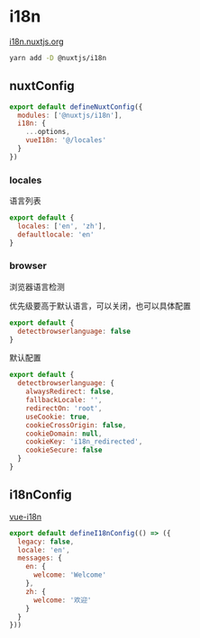 # i18n

[i18n.nuxtjs.org](https://i18n.nuxtjs.org/)

```sh
yarn add -D @nuxtjs/i18n
```

## nuxtConfig

```js
export default defineNuxtConfig({
  modules: ['@nuxtjs/i18n'],
  i18n: {
    ...options,
    vueI18n: '@/locales'
  }
})
```

### locales

语言列表

```js
export default {
  locales: ['en', 'zh'],
  defaultlocale: 'en'
}
```

### browser

浏览器语言检测

优先级要高于默认语言，可以关闭，也可以具体配置

```js
export default {
  detectbrowserlanguage: false
}
```

默认配置

```js
export default {
  detectbrowserlanguage: {
    alwaysRedirect: false,
    fallbackLocale: '',
    redirectOn: 'root',
    useCookie: true,
    cookieCrossOrigin: false,
    cookieDomain: null,
    cookieKey: 'i18n_redirected',
    cookieSecure: false
  }
}
```

## i18nConfig

[vue-i18n](/vue/utils/i18n)

```js
export default defineI18nConfig(() => ({
  legacy: false,
  locale: 'en',
  messages: {
    en: {
      welcome: 'Welcome'
    },
    zh: {
      welcome: '欢迎'
    }
  }
}))
```

